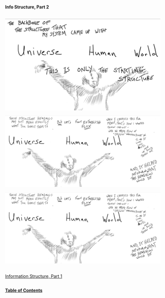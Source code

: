 #### Info Structure, Part 2

##

![1](/art/info1.png?raw=true "1")


![2](/art/info2.png?raw=true "2")


![3](/art/info2.png?raw=true "3")

##

[Information Structure, Part 1](https://github.com/mycroftwilde/devil-steps-in-a-myth-system/tree/main/ref_guide/infostructure)

##

#### [Table of Contents](https://github.com/mycroftwilde/devil-steps-in-a-myth-system/tree/main/ref_guide)
